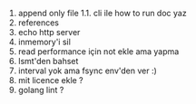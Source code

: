 1. append only file
1.1. cli ile how to run doc yaz
2. references
3. echo http server
4. inmemory'i sil
5. read performance için not ekle ama yapma
6. lsmt'den bahset
7. interval yok ama fsync env'den ver :)
8. mit licence ekle ?
9. golang lint ?